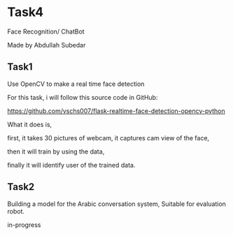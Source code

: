 # Task4
Face Recognition/ ChatBot

Made by Abdullah Subedar

## Task1
Use OpenCV to make a real time face detection

For this task, i will follow this source code in GitHub:

https://github.com/vschs007/flask-realtime-face-detection-opencv-python

What it does is, 

first, it takes 30 pictures of webcam, it captures cam view of the face,

then it will train by using the data,

finally it will identify user of the trained data.


## Task2
Building a model for the Arabic conversation system, Suitable for evaluation robot.

in-progress
